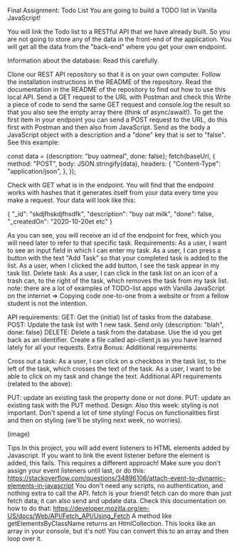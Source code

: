 Final Assignment: Todo List
You are going to build a TODO list in Vanilla JavaScript!

You will link the Todo list to a RESTful API that we have already built. So you are not going to store any of the data in the front-end of the application. You will get all the data from the "back-end" where you get your own endpoint.

Information about the database:
Read this carefully.

Clone our REST API repository so that it is on your own computer.
Follow the installation instructions in the README of the repository.
Read the documentation in the README of the repository to find out how to use this local API.
Send a GET request to the URL with Postman and check this
Write a piece of code to send the same GET request and console.log the result so that you also see the empty array there (think of async/await!).
To get the first item in your endpoint you can send a POST request to the URL, do this first with Postman and then also from JavaScript. Send as the body a JavaScript object with a description and a "done" key that is set to "false". See this example:

const data = {description: "buy oatmeal", done: false};
fetch(baseUrl, {
  method: "POST",
  body: JSON.stringify(data),
  headers: {
      "Content-Type": "application/json",
  },
});

Check with GET what is in the endpoint.
You will find that the endpoint works with hashes that it generates itself from your data every time you make a request. Your data will look like this:

{
  "_id": "skdjfhskdjfhsdfk",
  "description": "buy oat milk",
  "done": false,
  "_createdOn": "2020-10-20et etc"
}

As you can see, you will receive an id of the endpoint for free, which you will need later to refer to that specific task.
Requirements:
As a user, I want to see an input field in which I can enter my task.
As a user, I can press a button with the text "Add Task" so that your completed task is added to the list.
As a user, when I clicked the add button, I see the task appear in my task list.
Delete task: As a user, I can click in the task list on an icon of a trash can, to the right of the task, which removes the task from my task list.
note: there are a lot of examples of TODO-list apps with Vanilla JavaScript on the internet ⇒ Copying code one-to-one from a website or from a fellow student is not the intention.

API requirements:
GET: Get the (initial) list of tasks from the database.
POST: Update the task list with 1 new task. Send only {description: "blah", done: false}
DELETE: Delete a task from the database. Use the id you get back as an identifier.
Create a file called api-client.js as you have learned lately for all your requests.
Extra Bonus:
Additional requirements:

Cross out a task: As a user, I can click on a checkbox in the task list, to the left of the task, which crosses the text of the task.
As a user, I want to be able to click on my task and change the text.
Additional API requirements (related to the above):

PUT: update an existing task the property done or not done.
PUT: update an existing task with the PUT method.
Design:
Also this week: styling is not important. Don't spend a lot of time styling! Focus on functionalities first and then on styling (we'll be styling next week, no worries).

(image)

Tips
In this project, you will add event listeners to HTML elements added by Javascript. If you want to link the event listener before the element is added, this fails. This requires a different approach! Make sure you don't assign your event listeners until last, or do this: https://stackoverflow.com/questions/34896106/attach-event-to-dynamic-elements-in-javascript
You don't need any scripts, no authentication, and nothing extra to call the API. fetch is your friend!
fetch can do more than just fetch data; it can also send and update data. Check this documentation on how to do that: https://developer.mozilla.org/en-US/docs/Web/API/Fetch_API/Using_Fetch
A method like getElementsByClassName returns an HtmlCollection. This looks like an array in your console, but it's not! You can convert this to an array and then loop over it.